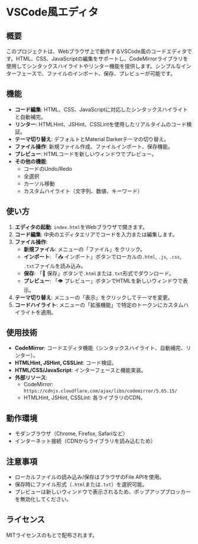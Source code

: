 

# VSCode風エディタ

## 概要
このプロジェクトは、Webブラウザ上で動作するVSCode風のコードエディタです。HTML、CSS、JavaScriptの編集をサポートし、CodeMirrorライブラリを使用してシンタックスハイライトやリンター機能を提供します。シンプルなインターフェースで、ファイルのインポート、保存、プレビューが可能です。

## 機能
- **コード編集**: HTML、CSS、JavaScriptに対応したシンタックスハイライトと自動補完。
- **リンター**: HTMLHint、JSHint、CSSLintを使用したリアルタイムのコード検証。
- **テーマ切り替え**: デフォルトとMaterial Darkerテーマの切り替え。
- **ファイル操作**: 新規ファイル作成、ファイルインポート、保存機能。
- **プレビュー**: HTMLコードを新しいウィンドウでプレビュー。
- **その他の機能**:
  - コードのUndo/Redo
  - 全選択
  - カーソル移動
  - カスタムハイライト（文字列、数値、キーワード）

## 使い方
1. **エディタの起動**: `index.html`をWebブラウザで開きます。
2. **コード編集**: 中央のエディタエリアでコードを入力または編集します。
3. **ファイル操作**:
   - **新規ファイル**: メニューの「ファイル」をクリック。
   - **インポート**: 「📥 インポート」ボタンでローカルの`.html`, `.js`, `.css`, `.txt`ファイルを読み込み。
   - **保存**: 「💾 保存」ボタンで`.html`または`.txt`形式でダウンロード。
   - **プレビュー**: 「👁 プレビュー」ボタンでHTMLを新しいウィンドウで表示。
4. **テーマ切り替え**: メニューの「表示」をクリックしてテーマを変更。
5. **コードハイライト**: メニューの「拡張機能」で特定のトークンにカスタムハイライトを適用。

## 使用技術
- **CodeMirror**: コードエディタ機能（シンタックスハイライト、自動補完、リンター）。
- **HTMLHint, JSHint, CSSLint**: コード検証。
- **HTML/CSS/JavaScript**: インターフェースと機能実装。
- **外部リソース**:
  - CodeMirror: `https://cdnjs.cloudflare.com/ajax/libs/codemirror/5.65.15/`
  - HTMLHint, JSHint, CSSLint: 各ライブラリのCDN。

## 動作環境
- モダンブラウザ（Chrome, Firefox, Safariなど）
- インターネット接続（CDNからライブラリを読み込むため）

## 注意事項
- ローカルファイルの読み込み/保存はブラウザのFile APIを使用。
- 保存時にファイル形式（`.html`または`.txt`）を選択可能。
- プレビューは新しいウィンドウで表示されるため、ポップアップブロッカーを無効化してください。

## ライセンス
MITライセンスのもとで配布されます。

